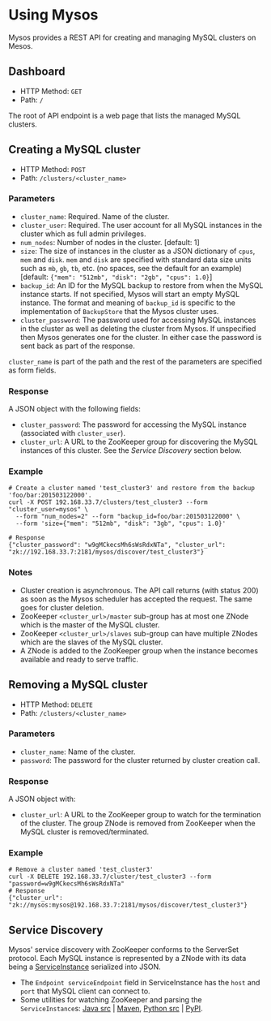 # Using Mysos

Mysos provides a REST API for creating and managing MySQL clusters on Mesos.

## Dashboard
- HTTP Method: `GET`
- Path:  `/`

The root of API endpoint is a web page that lists the managed MySQL clusters.

## Creating a MySQL cluster
- HTTP Method: `POST`
- Path: `/clusters/<cluster_name>`


### Parameters
- `cluster_name`: Required. Name of the cluster.
- `cluster_user`: Required. The user account for all MySQL instances in the cluster which as full
admin privileges.
- `num_nodes`: Number of nodes in the cluster. [default: 1]
- `size`: The size of instances in the cluster as a JSON dictionary of `cpus`, `mem` and `disk`.
`mem` and `disk` are specified with standard data size units such as `mb`, `gb`, `tb`, etc. (no
spaces, see the default for an example) [default: `{"mem": "512mb", "disk": "2gb", "cpus": 1.0}`]
- `backup_id`: An ID for the MySQL backup to restore from when the MySQL instance starts. If not
specified, Mysos will start an empty MySQL instance. The format and meaning of `backup_id` is
specific to the implementation of `BackupStore` that the Mysos cluster uses.
- `cluster_password`: The password used for accessing MySQL instances in the cluster as well as
deleting the cluster from Mysos. If unspecified then Mysos generates one for the cluster. In either
case the password is sent back as part of the response.

`cluster_name` is part of the path and the rest of the parameters are specified as form fields.


### Response
A JSON object with the following fields:

- `cluster_password`: The password for accessing the MySQL instance (associated with
`cluster_user`).
- `cluster_url`: A URL to the ZooKeeper group for discovering the MySQL instances of this cluster.
See the *Service Discovery* section below.


### Example

    # Create a cluster named 'test_cluster3' and restore from the backup 'foo/bar:201503122000'.
    curl -X POST 192.168.33.7/clusters/test_cluster3 --form "cluster_user=mysos" \
      --form "num_nodes=2" --form "backup_id=foo/bar:201503122000" \
      --form 'size={"mem": "512mb", "disk": "3gb", "cpus": 1.0}'
      
    # Response
    {"cluster_password": "w9gMCkecsMh6sWsRdxNTa", "cluster_url": "zk://192.168.33.7:2181/mysos/discover/test_cluster3"}


### Notes
- Cluster creation is asynchronous. The API call returns (with status 200) as soon as the Mysos
scheduler has accepted the request. The same goes for cluster deletion.
- ZooKeeper `<cluster_url>/master` sub-group has at most one ZNode which is the master of the MySQL
cluster.
- ZooKeeper `<cluster_url>/slaves` sub-group can have multiple ZNodes which are the slaves of the
MySQL cluster.
- A ZNode is added to the ZooKeeper group when the instance becomes available and ready to serve
traffic.

## Removing a MySQL cluster
- HTTP Method: `DELETE`
- Path: `/clusters/<cluster_name>`

### Parameters
- `cluster_name`: Name of the cluster.
- `password`: The password for the cluster returned by cluster creation call.

### Response
A JSON object with:

- `cluster_url`: A URL to the ZooKeeper group to watch for the termination of the cluster. The group
 ZNode is removed from ZooKeeper when the MySQL cluster is removed/terminated.

### Example
```
# Remove a cluster named 'test_cluster3'
curl -X DELETE 192.168.33.7/cluster/test_cluster3 --form "password=w9gMCkecsMh6sWsRdxNTa"
# Response
{"cluster_url": "zk://mysos:mysos@192.168.33.7:2181/mysos/discover/test_cluster3"}
```

## Service Discovery
Mysos' service discovery with ZooKeeper conforms to the ServerSet protocol. Each MySQL instance is
represented by a ZNode with its data being a
[ServiceInstance](https://github.com/twitter/commons/blob/master/src/thrift/com/twitter/thrift/endpoint.thrift)
serialized into JSON.

- The `Endpoint serviceEndpoint` field in ServiceInstance has the `host` and `port` that MySQL
client can connect to.
- Some utilities for watching ZooKeeper and parsing the `ServiceInstance`s:
[Java src](https://github.com/twitter/commons/tree/master/src/java/com/twitter/common/zookeeper) |
[Maven](http://maven.twttr.com/com/twitter/zookeeper-client/LATEST/),
[Python src](https://github.com/twitter/commons/tree/master/src/python/twitter/common/zookeeper) |
[PyPI](https://pypi.python.org/pypi/twitter.common.zookeeper/).
